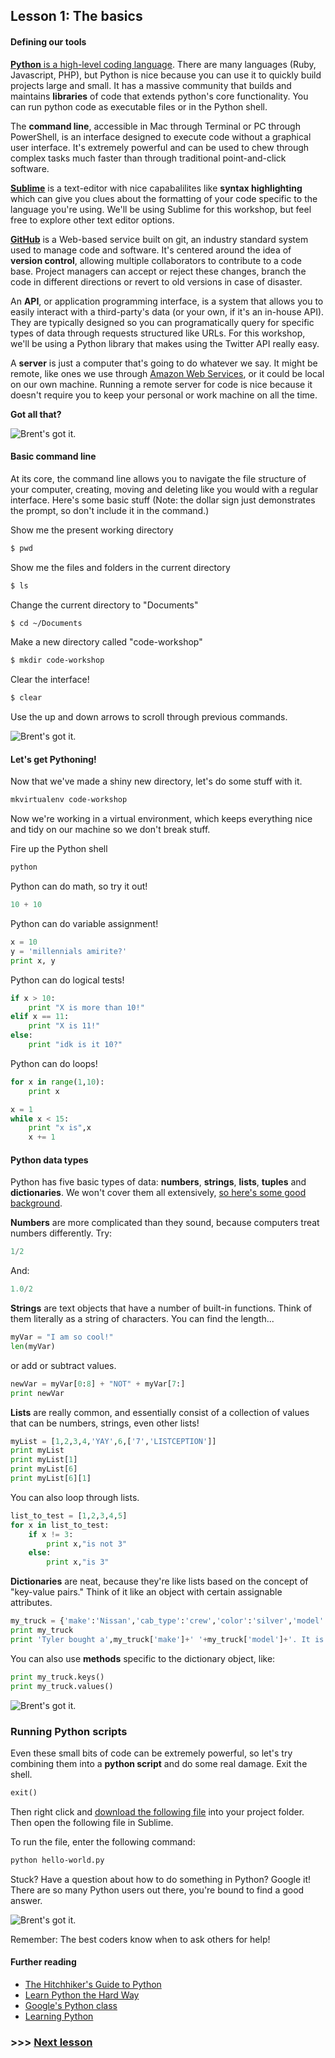 ## Lesson 1: The basics

#### Defining our tools

[__Python__ is a high-level coding language](https://www.python.org/). There are many languages (Ruby, Javascript, PHP), but Python is nice because you can use it to quickly build projects large and small. It has a massive community that builds and maintains __libraries__ of code that extends python's core functionality. You can run python code as executable files or in the Python shell.

The __command line__, accessible in Mac through Terminal or PC through PowerShell, is an interface designed to execute code without a graphical user interface. It's extremely powerful and can be used to chew through complex tasks much faster than through traditional point-and-click software.

__[Sublime](https://www.sublimetext.com/)__ is a text-editor with nice capabalilites like __syntax highlighting__ which can give you clues about the formatting of your code specific to the language you're using. We'll be using Sublime for this workshop, but feel free to explore other text editor options.

__[GitHub](https://github.com/)__ is a Web-based service built on git, an industry standard system used to manage code and software. It's centered around the idea of __version control__, allowing multiple collaborators to contribute to a code base. Project managers can accept or reject these changes, branch the code in different directions or revert to old versions in case of disaster.

An __API__, or application programming interface, is a system that allows you to easily interact with a third-party's data (or your own, if it's an in-house API). They are typically designed so you can programatically query for specific types of data through requests structured like URLs. For this workshop, we'll be using a Python library that makes using the Twitter API really easy.

A __server__ is just a computer that's going to do whatever we say. It might be remote, like ones we use through [Amazon Web Services](http://aws.amazon.com/), or it could be local on our own machine. Running a remote server for code is nice because it doesn't require you to keep your personal or work machine on all the time.

__Got all that?__

![Brent's got it.](https://raw.githubusercontent.com/mtdukes/coding-with-bots/master/img/brent-yeah.gif)

#### Basic command line

At its core, the command line allows you to navigate the file structure of your computer, creating, moving and deleting like you would with a regular interface. Here's some basic stuff (Note: the dollar sign just demonstrates the prompt, so don't include it in the command.)

Show me the present working directory
```bash
$ pwd
```

Show me the files and folders in the current directory
```bash
$ ls
```

Change the current directory to "Documents"
```bash
$ cd ~/Documents
```

Make a new directory called "code-workshop"
```bash
$ mkdir code-workshop
```

Clear the interface!
```bash
$ clear
```

Use the up and down arrows to scroll through previous commands.

![Brent's got it.](https://raw.githubusercontent.com/mtdukes/coding-with-bots/master/img/deep-end.gif)

#### Let's get Pythoning!

Now that we've made a shiny new directory, let's do some stuff with it.

```bash
mkvirtualenv code-workshop
```

Now we're working in a virtual environment, which keeps everything nice and tidy on our machine so we don't break stuff.

Fire up the Python shell

```bash
python
```

Python can do math, so try it out!
```python
10 + 10
```

Python can do variable assignment!
```python
x = 10
y = 'millennials amirite?'
print x, y
```

Python can do logical tests!
```python
if x > 10:
	print "X is more than 10!"
elif x == 11:
	print "X is 11!"
else:
	print "idk is it 10?"
```

Python can do loops!
```python
for x in range(1,10):
	print x
```
```python
x = 1
while x < 15:
	print "x is",x
	x += 1
```

#### Python data types

Python has five basic types of data: __numbers__, __strings__, __lists__, __tuples__ and __dictionaries__. We won't cover them all extensively, [so here's some good background](http://www.tutorialspoint.com/python/python_variable_types.htm).

__Numbers__ are more complicated than they sound, because computers treat numbers differently. Try:

```python
1/2
```

And:
```python
1.0/2
```

__Strings__ are text objects that have a number of built-in functions. Think of them literally as a string of characters. You can find the length...

```python
myVar = "I am so cool!"
len(myVar)
```

or add or subtract values.
```python
newVar = myVar[0:8] + "NOT" + myVar[7:]
print newVar
```

__Lists__ are really common, and essentially consist of a collection of values that can be numbers, strings, even other lists!

```python
myList = [1,2,3,4,'YAY',6,['7','LISTCEPTION']]
print myList
print myList[1]
print myList[6]
print myList[6][1]
```

You can also loop through lists.

```python
list_to_test = [1,2,3,4,5]
for x in list_to_test:
	if x != 3:
		print x,"is not 3"
	else:
		print x,"is 3"
```

__Dictionaries__ are neat, because they're like lists based on the concept of "key-value pairs." Think of it like an object with certain assignable attributes.

```python
my_truck = {'make':'Nissan','cab_type':'crew','color':'silver','model':'Frontier'}
print my_truck
print 'Tyler bought a',my_truck['make']+' '+my_truck['model']+'. It is',my_truck['color']+'.'
```

You can also use __methods__ specific to the dictionary object, like:
```python
print my_truck.keys()
print my_truck.values()
```

![Brent's got it.](https://raw.githubusercontent.com/mtdukes/coding-with-bots/master/img/explosions.gif)

### Running Python scripts

Even these small bits of code can be extremely powerful, so let's try combining them into a __python script__ and do some real damage. Exit the shell.

```python
exit()
```

Then right click and [download the following file](https://github.com/mtdukes/coding-with-bots/blob/master/code_samples/hello-world.py) into your project folder. Then open the following file in Sublime.

To run the file, enter the following command:

```bash
python hello-world.py
```

Stuck? Have a question about how to do something in Python? Google it! There are so many Python users out there, you're bound to find a good answer.

![Brent's got it.](https://raw.githubusercontent.com/mtdukes/coding-with-bots/master/img/dont-tell-me.gif)

Remember: The best coders know when to ask others for help!

#### Further reading

- [The Hitchhiker's Guide to Python](http://docs.python-guide.org/en/latest/)
- [Learn Python the Hard Way](http://learnpythonthehardway.org/)
- [Google's Python class](https://developers.google.com/edu/python/)
- [Learning Python](http://shop.oreilly.com/product/0636920028154.do)

### >>> [Next lesson](./lessonTwo.md)